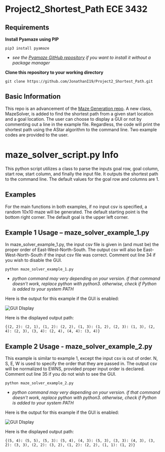 Project2_Shortest_Path ECE 3432
======
Requirements
------
**Install Pyamaze using PIP**
```
pip3 install pyamaze
```
* *see the [Pyamaze GitHub repository](https://github.com/MAN1986/pyamaze) if you want to install it without a package manager*

**Clone this repository to your working directory**
```
git clone https://github.com/JonathanI19/Project2_Shortest_Path.git
```

Basic Information
------
This repo is an advancement of the [Maze Generation repo](https://github.com/JonathanI19/Project1_Maze_Generation). A new class, MazeSolver, is added to find the shortest path from a given start location and a goal location. The user can choose to display a GUI or not by commenting out a line in the example file. Regardless, the code will print the shortest path using the AStar algorithm  to the command line. Two example codes are provided to the user. 

# maze_solver_script.py Info
This python script utilizes a class to parse the inputs goal row, goal column, start row, start column, and finally the input file. It outputs the shortest path to the command line. The default values for the goal row and columns are 1.

Examples
------
For the main functions in both examples, if no input csv is specified, a random 10x10 maze will be generated. The default starting point is the bottom right corner. The default goal is the upper left corner.

## Example 1 Usage – maze_solver_example_1.py
In maze_solver_example_1.py, the input csv file is given in (and must be) the proper order of East-West-North-South. The output csv will also be East-West-North-South if the input csv file was correct. Comment out line 34 if you wish to disable the GUI.

```
python maze_solver_example_1.py
```
* *python command may very depending on your version. if that command doesn't work, replace python with python3. otherwise, check if Python is added to your system PATH*

Here is the output for this example if the GUI is enabled:

![GUI DIsplay](https://media.giphy.com/media/EGLTGdAqBSuICKPGKl/giphy.gif)

Here is the displayed output path:
```
{(2, 2): (2, 1), (1, 2): (2, 2), (1, 3): (1, 2), (2, 3): (1, 3), (2, 4): (2, 3), (3, 4): (2, 4), (4, 4): (3, 4)}
```
## Example 2  Usage - maze_solver_example_2.py
This example is similar to example 1, except the input csv is out of order. N, S, E, W is used to specify the order that they are passed in. The output csv will be normalized to EWNS, provided proper input order is declared. Comment out line 35 if you do not wish to see the GUI.
```
python maze_solver_example_2.py
```
* *python command may very depending on your version. if that command doesn't work, replace python with python3. otherwise, check if Python is added to your system PATH*

Here is the output for this example if the GUI is enabled:

![GUI DIsplay](https://media.giphy.com/media/OHGjlPLvqeC4DzyFUa/giphy.gif)

Here is the displayed output path:
```
{(5, 4): (5, 5), (5, 3): (5, 4), (4, 3): (5, 3), (3, 3): (4, 3), (3, 2): (3, 3), (2, 2): (3, 2), (1, 2): (2, 2), (1, 1): (1, 2)}
```
